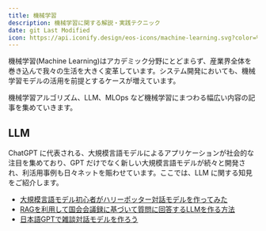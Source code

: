 ```yaml
---
title: 機械学習
description: 機械学習に関する解説・実践テクニック
date: git Last Modified
icon: https://api.iconify.design/eos-icons/machine-learning.svg?color=%23730099&height=28
---
```


機械学習(Machine Learning)はアカデミック分野にとどまらず、産業界全体を巻き込んで我々の生活を大きく変革しています。システム開発においても、機械学習モデルの活用を前提とするケースが増えています。

機械学習アルゴリズム、LLM、MLOps など機械学習にまつわる幅広い内容の記事を集めていきます。

## LLM

ChatGPT に代表される、大規模言語モデルによるアプリケーションが社会的な注目を集めており、GPT だけでなく新しい大規模言語モデルが続々と開発され、利活用事例も日々ネットを賑わせています。ここでは、LLM に関する知見をご紹介します。

- [大規模言語モデル初心者がハリーポッター対話モデルを作ってみた](/ml/llm/1003_llm-harry-potter/)
- [RAGを利用して国会会議録に基づいて質問に回答するLLMを作る方法](/ml/llm/llm-part1/)
- [日本語GPTで雑談対話モデルを作ろう](/blogs/2023/08/07/llm_chat_model/)